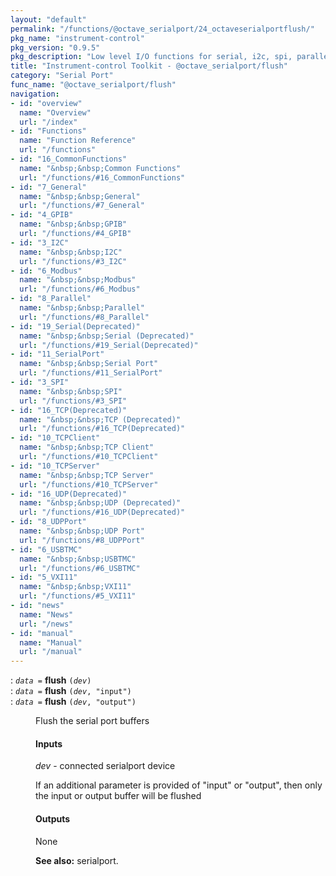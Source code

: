 ```yaml
---
layout: "default"
permalink: "/functions/@octave_serialport/24_octaveserialportflush/"
pkg_name: "instrument-control"
pkg_version: "0.9.5"
pkg_description: "Low level I/O functions for serial, i2c, spi, parallel, tcp, gpib, modbus, vxi11, udp and usbtmc interfaces."
title: "Instrument-control Toolkit - @octave_serialport/flush"
category: "Serial Port"
func_name: "@octave_serialport/flush"
navigation:
- id: "overview"
  name: "Overview"
  url: "/index"
- id: "Functions"
  name: "Function Reference"
  url: "/functions"
- id: "16_CommonFunctions"
  name: "&nbsp;&nbsp;Common Functions"
  url: "/functions/#16_CommonFunctions"
- id: "7_General"
  name: "&nbsp;&nbsp;General"
  url: "/functions/#7_General"
- id: "4_GPIB"
  name: "&nbsp;&nbsp;GPIB"
  url: "/functions/#4_GPIB"
- id: "3_I2C"
  name: "&nbsp;&nbsp;I2C"
  url: "/functions/#3_I2C"
- id: "6_Modbus"
  name: "&nbsp;&nbsp;Modbus"
  url: "/functions/#6_Modbus"
- id: "8_Parallel"
  name: "&nbsp;&nbsp;Parallel"
  url: "/functions/#8_Parallel"
- id: "19_Serial(Deprecated)"
  name: "&nbsp;&nbsp;Serial (Deprecated)"
  url: "/functions/#19_Serial(Deprecated)"
- id: "11_SerialPort"
  name: "&nbsp;&nbsp;Serial Port"
  url: "/functions/#11_SerialPort"
- id: "3_SPI"
  name: "&nbsp;&nbsp;SPI"
  url: "/functions/#3_SPI"
- id: "16_TCP(Deprecated)"
  name: "&nbsp;&nbsp;TCP (Deprecated)"
  url: "/functions/#16_TCP(Deprecated)"
- id: "10_TCPClient"
  name: "&nbsp;&nbsp;TCP Client"
  url: "/functions/#10_TCPClient"
- id: "10_TCPServer"
  name: "&nbsp;&nbsp;TCP Server"
  url: "/functions/#10_TCPServer"
- id: "16_UDP(Deprecated)"
  name: "&nbsp;&nbsp;UDP (Deprecated)"
  url: "/functions/#16_UDP(Deprecated)"
- id: "8_UDPPort"
  name: "&nbsp;&nbsp;UDP Port"
  url: "/functions/#8_UDPPort"
- id: "6_USBTMC"
  name: "&nbsp;&nbsp;USBTMC"
  url: "/functions/#6_USBTMC"
- id: "5_VXI11"
  name: "&nbsp;&nbsp;VXI11"
  url: "/functions/#5_VXI11"
- id: "news"
  name: "News"
  url: "/news"
- id: "manual"
  name: "Manual"
  url: "/manual"
---
```

<dl class="first-deftypefn">
<dt class="deftypefn" id="index-flush"><span class="category-def">: </span><span><code class="def-type"><var class="var">data</var> =</code> <strong class="def-name">flush</strong> <code class="def-code-arguments">(<var class="var">dev</var>)</code><a class="copiable-link" href="#index-flush"></a></span></dt>
<dt class="deftypefnx def-cmd-deftypefn" id="index-flush-1"><span class="category-def">: </span><span><code class="def-type"><var class="var">data</var> =</code> <strong class="def-name">flush</strong> <code class="def-code-arguments">(<var class="var">dev</var>, &quot;input&quot;)</code><a class="copiable-link" href="#index-flush-1"></a></span></dt>
<dt class="deftypefnx def-cmd-deftypefn" id="index-flush-2"><span class="category-def">: </span><span><code class="def-type"><var class="var">data</var> =</code> <strong class="def-name">flush</strong> <code class="def-code-arguments">(<var class="var">dev</var>, &quot;output&quot;)</code><a class="copiable-link" href="#index-flush-2"></a></span></dt>
<dd><p>Flush the serial port buffers
</p>
<h4 class="subsubheading" id="Inputs"><span>Inputs<a class="copiable-link" href="#Inputs"></a></span></h4>
<p><var class="var">dev</var> - connected serialport device
</p>
<p>If an additional parameter is provided of &quot;input&quot; or &quot;output&quot;,
 then only the input or output buffer will be flushed
</p>
<h4 class="subsubheading" id="Outputs"><span>Outputs<a class="copiable-link" href="#Outputs"></a></span></h4>
<p>None
</p>

<p><strong class="strong">See also:</strong> serialport.
 </p></dd></dl>